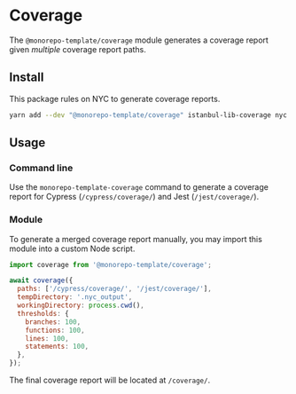 # Coverage

The `@monorepo-template/coverage` module generates a coverage report given
_multiple_ coverage report paths.

## Install

This package rules on NYC to generate coverage reports.

```sh
yarn add --dev "@monorepo-template/coverage" istanbul-lib-coverage nyc
```

## Usage

### Command line

Use the `monorepo-template-coverage` command to generate a coverage report for
Cypress (`/cypress/coverage/`) and Jest (`/jest/coverage/`).

### Module

To generate a merged coverage report manually, you may import this module into a
custom Node script.

```js
import coverage from '@monorepo-template/coverage';

await coverage({
  paths: ['/cypress/coverage/', '/jest/coverage/'],
  tempDirectory: '.nyc_output',
  workingDirectory: process.cwd(),
  thresholds: {
    branches: 100,
    functions: 100,
    lines: 100,
    statements: 100,
  },
});
```

The final coverage report will be located at `/coverage/`.
